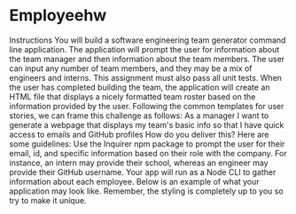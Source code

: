 # Employeehw
Instructions You will build a software engineering team generator command line application. The application will prompt the user for information about the team manager and then information about the team members. The user can input any number of team members, and they may be a mix of engineers and interns. This assignment must also pass all unit tests. When the user has completed building the team, the application will create an HTML file that displays a nicely formatted team roster based on the information provided by the user. Following the common templates for user stories, we can frame this challenge as follows:  As a manager I want to generate a webpage that displays my team's basic info so that I have quick access to emails and GitHub profiles How do you deliver this? Here are some guidelines:  Use the Inquirer npm package to prompt the user for their email, id, and specific information based on their role with the company. For instance, an intern may provide their school, whereas an engineer may provide their GitHub username.  Your app will run as a Node CLI to gather information about each employee.  Below is an example of what your application may look like. Remember, the styling is completely up to you so try to make it unique.
